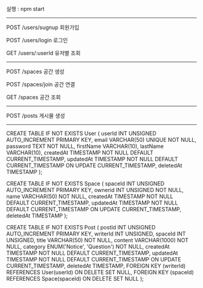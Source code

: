 
실행 : npm start



------------------------

POST /users/sugnup 회원가입

POST /users/login 로그인

GET /users/:userId 유저별 조회

------------------------

POST /spaces 공간 생성

POST /spaces/join 공간 연결

GET  /spaces 공간 조회

------------------------

POST /posts 게시물 생성

------------------------


CREATE TABLE IF NOT EXISTS User (
  userId INT UNSIGNED AUTO_INCREMENT PRIMARY KEY,
  email VARCHAR(50) UNIQUE NOT NULL,
  password TEXT NOT NULL,
  firstName VARCHAR(10),
  lastName VARCHAR(10),
  createdAt TIMESTAMP NOT NULL DEFAULT CURRENT_TIMESTAMP,
  updatedAt TIMESTAMP NOT NULL DEFAULT CURRENT_TIMESTAMP ON UPDATE CURRENT_TIMESTAMP,
  deletedAt TIMESTAMP
);







CREATE TABLE IF NOT EXISTS Space (
  spaceId INT UNSIGNED AUTO_INCREMENT PRIMARY KEY,
ownerid INT UNSIGNED NOT NULL,
  name VARCHAR(50) NOT NULL,
  createdAt TIMESTAMP NOT NULL DEFAULT CURRENT_TIMESTAMP,
  updatedAt TIMESTAMP NOT NULL DEFAULT CURRENT_TIMESTAMP ON UPDATE CURRENT_TIMESTAMP,
  deletedAt TIMESTAMP
);







CREATE TABLE IF NOT EXISTS Post (
  postId INT UNSIGNED AUTO_INCREMENT PRIMARY KEY,
  writerId INT UNSIGNED,
  spaceId INT UNSIGNED,
  title VARCHAR(50) NOT NULL,
  content VARCHAR(1000) NOT NULL,
  category ENUM('Notice', 'Question') NOT NULL,
  createdAt TIMESTAMP NOT NULL DEFAULT CURRENT_TIMESTAMP,
  updatedAt TIMESTAMP NOT NULL DEFAULT CURRENT_TIMESTAMP ON UPDATE CURRENT_TIMESTAMP,
  deletedAt TIMESTAMP,
  FOREIGN KEY (writerId) REFERENCES User(userId) ON DELETE SET NULL,
  FOREIGN KEY (spaceId) REFERENCES Space(spaceId) ON DELETE SET NULL
);





